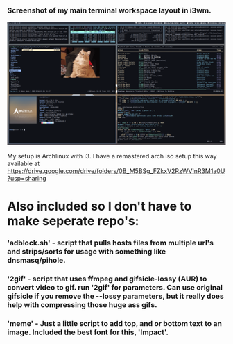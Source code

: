 ### Screenshot of my main terminal workspace layout in i3wm.
![alt tag](scrot2.png)


My setup is Archlinux with i3.  I have a remastered arch iso setup this way available at
https://drive.google.com/drive/folders/0B_M5BSg_FZkxV2RzWVlnR3M1a0U?usp=sharing




# Also included so I don't have to make seperate repo's:

### 'adblock.sh' -  script that pulls hosts files from multiple url's and strips/sorts for usage with something like dnsmasq/pihole.

### '2gif' - script that uses ffmpeg and gifsicle-lossy (AUR) to convert video to gif.  run '2gif' for parameters.  Can use original gifsicle if you remove the --lossy parameters, but it really does help with compressing those huge ass gifs.

### 'meme' - Just a little script to add top, and or bottom text to an image.  Included the best font for this, 'Impact'.
